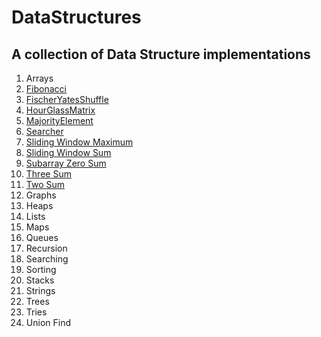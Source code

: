 # DataStructures
## A collection of Data Structure implementations

1. Arrays
  1. [Fibonacci](https://github.com/pratikmurali/DataStructures/blob/master/src/com/pratik/datastructures/arrays/Fibonacci.java)
  2. [FischerYatesShuffle](https://github.com/pratikmurali/DataStructures/blob/master/src/com/pratik/datastructures/arrays/FischerYatesShuffle.java)
  3. [HourGlassMatrix](https://github.com/pratikmurali/DataStructures/blob/master/src/com/pratik/datastructures/arrays/HourGlassMatrix.java)
  4. [MajorityElement](https://github.com/pratikmurali/DataStructures/blob/master/src/com/pratik/datastructures/arrays/MajorityElement.java)
  5. [Searcher](https://github.com/pratikmurali/DataStructures/blob/master/src/com/pratik/datastructures/arrays/Searcher.java)
  6. [Sliding Window Maximum](https://github.com/pratikmurali/DataStructures/blob/master/src/com/pratik/datastructures/arrays/SlidingWindowMaximum.java)
  7. [Sliding Window Sum](https://github.com/pratikmurali/DataStructures/blob/master/src/com/pratik/datastructures/arrays/SlidingWindowSum.java)
  8. [Subarray Zero Sum](https://github.com/pratikmurali/DataStructures/blob/master/src/com/pratik/datastructures/arrays/SubarrayZeroSum.java)
  9. [Three Sum](https://github.com/pratikmurali/DataStructures/blob/master/src/com/pratik/datastructures/arrays/ThreeSum.java)
  10. [Two Sum](https://github.com/pratikmurali/DataStructures/blob/master/src/com/pratik/datastructures/arrays/TwoSum.java)
2. Graphs
3. Heaps
4. Lists
5. Maps
6. Queues
7. Recursion
8. Searching
9. Sorting
10. Stacks
11. Strings
12. Trees
13. Tries
14. Union Find
